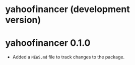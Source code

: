 # yahoofinancer (development version)

# yahoofinancer 0.1.0

* Added a `NEWS.md` file to track changes to the package.
